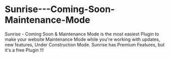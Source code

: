 # Sunrise---Coming-Soon-Maintenance-Mode
Sunrise - Coming Soon &amp; Maintenance Mode is the most easiest Plugin to make your website Maintenance Mode while you're working with updates, new features, Under Construction Mode. Sunrise has Premium Features, but it's a free Plugin !!!
